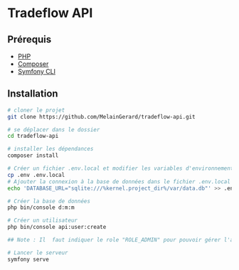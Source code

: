 # Tradeflow API

## Prérequis
- [PHP](https://www.php.net/downloads.php)
- [Composer](https://getcomposer.org/download/)
- [Symfony CLI](https://symfony.com/download)

## Installation

```bash
# cloner le projet
git clone https://github.com/MelainGerard/tradeflow-api.git

# se déplacer dans le dossier
cd tradeflow-api

# installer les dépendances
composer install

# Créer un fichier .env.local et modifier les variables d'environnement
cp .env .env.local
# Ajouter la connexion à la base de données dans le fichier .env.local
echo 'DATABASE_URL="sqlite:///%kernel.project_dir%/var/data.db"' >> .env.local

# Créer la base de données
php bin/console d:m:m

# Créer un utilisateur
php bin/console api:user:create

## Note : Il  faut indiquer le role "ROLE_ADMIN" pour pouvoir gérer l'application

# Lancer le serveur
symfony serve
```